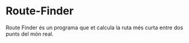 # Route-Finder
Route Finder és un programa que et calcula la ruta més curta entre dos punts del món real. 
